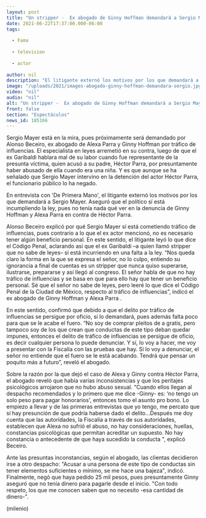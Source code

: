 ```yaml
---
layout: post
title: "Un stripper -  Ex abogado de Ginny Hoffman demandará a Sergio Mayer por tráfico de influencias"
date: 2021-06-22T17:37:00.000-06:00
tags:
  
  - Fama
  
  - television
  
  - actor
  
author: nil
description: "El litigante externó los motivos por los que demandará a Sergio Mayer. Aseguró que el político sí está incumpliendo la ley, pues no tenía nada qué ver en la denuncia de Ginny Hoffman y Alexa Parra en contra de Héctor Parra."
image: "/uploads/2021/images-abogado-ginny-hoffman-demandara-sergio.jpg"
video: "nil"
audio: "nil"
alt: "Un stripper -  Ex abogado de Ginny Hoffman demandará a Sergio Mayer por tráfico de influencias"
front: false
section: "Espectáculos"
news_id: 185166
---
```


Sergio Mayer está en la mira, pues próximamente será demandado por Alonso Beceiro, ex abogado de Alexa Parra y Ginny Hoffman por tráfico de influencias. El especialista en leyes arremetió en su contra, luego de que el ex Garibaldi hablara mal de su labor cuando fue representante de la presunta víctima, quien acusó a su padre, Héctor Parra, por presuntamente haber abusado de ella cuando era una niña. Y es que aunque se ha señalado que Sergio Mayer intervino en la detención del actor Héctor Parra, el funcionario público lo ha negado. 

En entrevista con 'De Primera Mano', el litigante externó los motivos por los que demandará a Sergio Mayer. Aseguró que el político sí está incumpliendo la ley, pues no tenía nada qué ver en la denuncia de Ginny Hoffman y Alexa Parra en contra de Héctor Parra. 

Alonso Beceiro explicó por qué Sergio Mayer sí está cometiendo tráfico de influencias, pues contrario a lo que el ex actor mencionó, no es necesario tener algún beneficio personal. En este sentido, el litigante leyó lo que dice el Código Penal, aclarando así que el ex Garibaldi –a quien llamó stripper que no sabe de leyes– sí está incurriendo en una falta a la ley. “Nos queda claro la forma en la que se expresa el señor, no lo culpo, entiendo su ignorancia a final de cuentas es un stripper que nunca quiso superarse, ilustrarse, prepararse y así llegó al congreso. El señor habla de que no hay tráfico de influencias y se basa en que para ello hay que tener un beneficio personal. Sé que el señor no sabe de leyes, pero leeré lo que dice el Código Penal de la Ciudad de México, respecto al tráfico de influencias”, indicó el ex abogado de Ginny Hoffman y Alexa Parra . 

En este sentido, confirmó que debido a que el delito por tráfico de influencias se persigue por oficio, sí lo demandará, pues además falta poco para que se le acabe el fuero. “No soy de comprar pleitos de a gratis, pero tampoco soy de los que crean que conductas de este tipo deban quedar impunes, entonces el delito de tráfico de influencias se persigue de oficio, es decir cualquier persona lo puede denunciar. Y sí, lo voy a hacer, me voy a presentar con la Fiscalía con las pruebas que hay. Sí lo voy a denunciar, el señor no entiende que el fuero se le está acabando. Tendrá que pensar un poquito más a futuro”, reveló el abogado.

Sobre la razón por la que dejó el caso de Alexa y Ginny contra Héctor Parra, el abogado reveló que había varias inconsistencias y que los peritajes psicológicos arrojaron que no hubo abuso sexual. “Cuando ellos llegan al despacho recomendados y lo primero que me dice -Ginny- es: ‘no tengo un solo peso para pagar honorarios', entonces tomo el asunto pro bono. Lo empiezo a llevar y de las primeras entrevistas que yo tengo, me percato que sí hay presunción de que podría haberse dado el delito…Después me doy cuenta que las autoridades, la Fiscalía a través de sus autoridades, establecen que Alexa no sufrió el abuso, no hay consideraciones, huellas, constancias psicológicas que permitan acreditar un supuesto. No hay constancia o antecedente de que haya sucedido la conducta ", explicó Beceiro. 

Ante las presuntas inconstancias, según el abogado, las clientas decidieron irse a otro despacho: "Acusar a una persona de este tipo de conductas sin tener elementos suficientes o mínimo, se me hace una bajeza", indicó. Finalmente, negó que haya pedido 25 mil pesos, pues presuntamente Ginny aseguró que no tenía dinero para pagarle desde el inicio. "Con todo respeto, los que me conocen saben que no necesito -esa cantidad de dinero-".

(milenio)